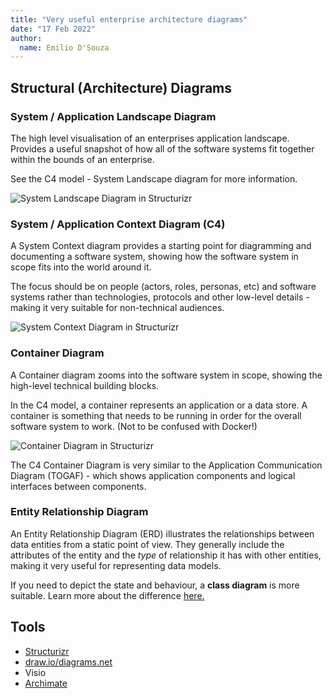 ```yaml
---
title: "Very useful enterprise architecture diagrams"
date: "17 Feb 2022"
author:
  name: Emilio D'Souza
---
```


## Structural (Architecture) Diagrams

### System / Application Landscape Diagram

The high level visualisation of an enterprises application landscape. Provides a useful snapshot of how all of the software systems fit together within the bounds of an enterprise.

See the C4 model - System Landscape diagram for more information.

![System Landscape Diagram in Structurizr](/images/structurizr-28201-SystemLandscape.svg?sanitize=true)


### System / Application Context Diagram (C4)

A System Context diagram provides a starting point for diagramming and documenting a software system, showing how the software system in scope fits into the world around it. 

The focus should be on people (actors, roles, personas, etc) and software systems rather than technologies, protocols and other low-level details - making it very suitable for non-technical audiences.

![System Context Diagram in Structurizr](/images/structurizr-36141-SystemContext.svg?sanitize=true)

### Container Diagram

A Container diagram zooms into the software system in scope, showing the high-level technical building blocks.

In the C4 model, a container represents an application or a data store. A container is something that needs to be running in order for the overall software system to work. (Not to be confused with Docker!)

![Container Diagram in Structurizr](/images/structurizr-36141-Containers.svg?sanitize=true)

The C4 Container Diagram is very similar to the Application Communication Diagram (TOGAF) - which shows application components and logical interfaces between components.

### Entity Relationship Diagram

An Entity Relationship Diagram (ERD) illustrates the relationships between data entities from a static point of view. They generally include the attributes of the entity and the *type* of relationship it has with other entities, making it very useful for representing data models.

If you need to depict the state and behaviour, a **class diagram** is more suitable. Learn more about the difference [here.](https://www.cs.toronto.edu/~sme/CSC340F/2005/slides/tutorial-classes_ERDs.pdf)




## Tools
- [Structurizr](https://www.structurizr.com/)
- [draw.io/diagrams.net](https://www.diagrams.net/)
- Visio
- [Archimate](https://www.archimatetool.com/)